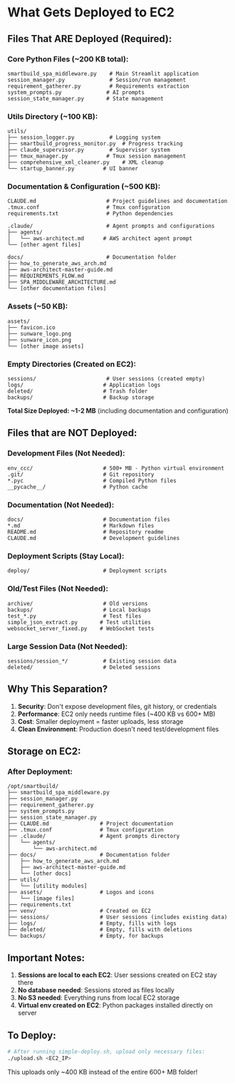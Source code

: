 # What Gets Deployed to EC2

## Files That ARE Deployed (Required):

### Core Python Files (~200 KB total):
```
smartbuild_spa_middleware.py    # Main Streamlit application
session_manager.py              # Session/run management
requirement_gatherer.py         # Requirements extraction
system_prompts.py              # AI prompts
session_state_manager.py       # State management
```

### Utils Directory (~100 KB):
```
utils/
├── session_logger.py           # Logging system
├── smartbuild_progress_monitor.py  # Progress tracking
├── claude_supervisor.py        # Supervisor system
├── tmux_manager.py            # Tmux session management
├── comprehensive_xml_cleaner.py    # XML cleanup
└── startup_banner.py         # UI banner
```

### Documentation & Configuration (~500 KB):
```
CLAUDE.md                      # Project guidelines and documentation
.tmux.conf                     # Tmux configuration
requirements.txt               # Python dependencies

.claude/                       # Agent prompts and configurations
├── agents/
│   └── aws-architect.md      # AWS architect agent prompt
└── [other agent files]

docs/                          # Documentation folder
├── how_to_generate_aws_arch.md
├── aws-architect-master-guide.md
├── REQUIREMENTS_FLOW.md
├── SPA_MIDDLEWARE_ARCHITECTURE.md
└── [other documentation files]
```

### Assets (~50 KB):
```
assets/
├── favicon.ico
├── sunware_logo.png
├── sunware_icon.png
└── [other image assets]
```

### Empty Directories (Created on EC2):
```
sessions/                      # User sessions (created empty)
logs/                         # Application logs
deleted/                      # Trash folder
backups/                      # Backup storage
```

**Total Size Deployed: ~1-2 MB** (including documentation and configuration)

## Files that are NOT Deployed:

### Development Files (Not Needed):
```
env_ccc/                      # 500+ MB - Python virtual environment
.git/                         # Git repository
*.pyc                         # Compiled Python files
__pycache__/                  # Python cache
```

### Documentation (Not Needed):
```
docs/                         # Documentation files
*.md                          # Markdown files
README.md                     # Repository readme
CLAUDE.md                     # Development guidelines
```

### Deployment Scripts (Stay Local):
```
deploy/                       # Deployment scripts
```

### Old/Test Files (Not Needed):
```
archive/                      # Old versions
backups/                      # Local backups
test_*.py                     # Test files
simple_json_extract.py       # Test utilities
websocket_server_fixed.py    # WebSocket tests
```

### Large Session Data (Not Needed):
```
sessions/session_*/           # Existing session data
deleted/                      # Deleted sessions
```

## Why This Separation?

1. **Security**: Don't expose development files, git history, or credentials
2. **Performance**: EC2 only needs runtime files (~400 KB vs 600+ MB)
3. **Cost**: Smaller deployment = faster uploads, less storage
4. **Clean Environment**: Production doesn't need test/development files

## Storage on EC2:

### After Deployment:
```
/opt/smartbuild/
├── smartbuild_spa_middleware.py
├── session_manager.py
├── requirement_gatherer.py
├── system_prompts.py
├── session_state_manager.py
├── CLAUDE.md                # Project documentation
├── .tmux.conf               # Tmux configuration
├── .claude/                 # Agent prompts directory
│   └── agents/
│       └── aws-architect.md
├── docs/                    # Documentation folder
│   ├── how_to_generate_aws_arch.md
│   ├── aws-architect-master-guide.md
│   └── [other docs]
├── utils/
│   └── [utility modules]
├── assets/                  # Logos and icons
│   └── [image files]
├── requirements.txt
├── venv/                    # Created on EC2
├── sessions/                # User sessions (includes existing data)
├── logs/                    # Empty, fills with logs
├── deleted/                 # Empty, fills with deletions
└── backups/                 # Empty, for backups
```

## Important Notes:

1. **Sessions are local to each EC2**: User sessions created on EC2 stay there
2. **No database needed**: Sessions stored as files locally
3. **No S3 needed**: Everything runs from local EC2 storage
4. **Virtual env created on EC2**: Python packages installed directly on server

## To Deploy:
```bash
# After running simple-deploy.sh, upload only necessary files:
./upload.sh <EC2_IP>
```

This uploads only ~400 KB instead of the entire 600+ MB folder!